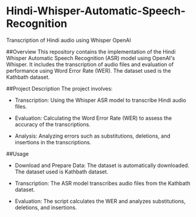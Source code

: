 # Hindi-Whisper-Automatic-Speech-Recognition
Transcription of Hindi audio using Whisper OpenAI 

##Overview
This repository contains the implementation of the Hindi Whisper Automatic Speech Recognition (ASR) model using OpenAI's Whisper. It includes the transcription of audio files and evaluation of performance using Word Error Rate (WER). The dataset used is the Kathbath dataset.

##Project Description
The project involves:

- Transcription: Using the Whisper ASR model to transcribe Hindi audio files.
  
- Evaluation: Calculating the Word Error Rate (WER) to assess the accuracy of the transcriptions.
  
- Analysis: Analyzing errors such as substitutions, deletions, and insertions in the transcriptions.

##Usage
- Download and Prepare Data: The dataset is automatically downloaded. The dataset used is Kathbath dataset.

- Transcription: The ASR model transcribes audio files from the Kathbath dataset.

- Evaluation: The script calculates the WER and analyzes substitutions, deletions, and insertions.
